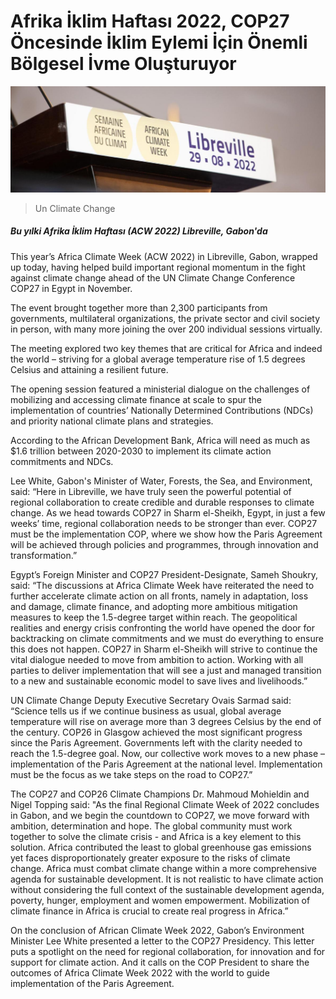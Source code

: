 ﻿# Afrika İklim Haftası 2022, COP27 Öncesinde İklim Eylemi İçin Önemli Bölgesel İvme Oluşturuyor

![Un Climate Change](https://github.com/umutkenar/md-test/blob/main/news/Africa%20Climate%20Week%202022%20Builds%20Important%20Regional%20Momentum%20for%20Climate%20Action%20ahead%20of%20COP27/image_01.jpg?raw=true)

> Un Climate Change

##### Bu yılki Afrika İklim Haftası (ACW 2022) Libreville, Gabon'da

This year’s Africa Climate Week (ACW 2022) in Libreville, Gabon, wrapped up today, having helped build important regional momentum in the fight against climate change ahead of the UN Climate Change Conference COP27 in Egypt in November.

The event brought together more than 2,300 participants from governments, multilateral organizations, the private sector and civil society in person, with many more joining the over 200 individual sessions virtually.

The meeting explored two key themes that are critical for Africa and indeed the world – striving for a global average temperature rise of 1.5 degrees Celsius and attaining a resilient future.

The opening session featured a ministerial dialogue on the challenges of mobilizing and accessing climate finance at scale to spur the implementation of countries’ Nationally Determined Contributions (NDCs) and priority national climate plans and strategies.

According to the African Development Bank, Africa will need as much as $1.6 trillion between 2020-2030 to implement its climate action commitments and NDCs.

Lee White, Gabon's Minister of Water, Forests, the Sea, and Environment, said: “Here in Libreville, we have truly seen the powerful potential of regional collaboration to create credible and durable responses to climate change. As we head towards COP27 in Sharm el-Sheikh, Egypt, in just a few weeks’ time, regional collaboration needs to be stronger than ever. COP27 must be the implementation COP, where we show how the Paris Agreement will be achieved through policies and programmes, through innovation and transformation.”

Egypt’s Foreign Minister and COP27 President-Designate, Sameh Shoukry, said: “The discussions at Africa Climate Week have reiterated the need to further accelerate climate action on all fronts, namely in adaptation, loss and damage, climate finance, and adopting more ambitious mitigation measures to keep the 1.5-degree target within reach. The geopolitical realities and energy crisis confronting the world have opened the door for backtracking on climate commitments and we must do everything to ensure this does not happen. COP27 in Sharm el-Sheikh will strive to continue the vital dialogue needed to move from ambition to action. Working with all parties to deliver implementation that will see a just and managed transition to a new and sustainable economic model to save lives and livelihoods.”

UN Climate Change Deputy Executive Secretary Ovais Sarmad said: “Science tells us if we continue business as usual, global average temperature will rise on average more than 3 degrees Celsius by the end of the century. COP26 in Glasgow achieved the most significant progress since the Paris Agreement. Governments left with the clarity needed to reach the 1.5-degree goal. Now, our collective work moves to a new phase – implementation of the Paris Agreement at the national level. Implementation must be the focus as we take steps on the road to COP27.”

The COP27 and COP26 Climate Champions Dr. Mahmoud Mohieldin and Nigel Topping said: "As the final Regional Climate Week of 2022 concludes in Gabon, and we begin the countdown to COP27, we move forward with ambition, determination and hope. The global community must work together to solve the climate crisis - and Africa is a key element to this solution. Africa contributed the least to global greenhouse gas emissions yet faces disproportionately greater exposure to the risks of climate change. Africa must combat climate change within a more comprehensive agenda for sustainable development. It is not realistic to have climate action without considering the full context of the sustainable development agenda, poverty, hunger, employment and women empowerment. Mobilization of climate finance in Africa is crucial to create real progress in Africa.”

On the conclusion of African Climate Week 2022, Gabon’s Environment Minister Lee White presented a letter to the COP27 Presidency. This letter puts a spotlight on the need for regional collaboration, for innovation and for support for climate action. And it calls on the COP President to share the outcomes of Africa Climate Week 2022 with the world to guide implementation of the Paris Agreement.
